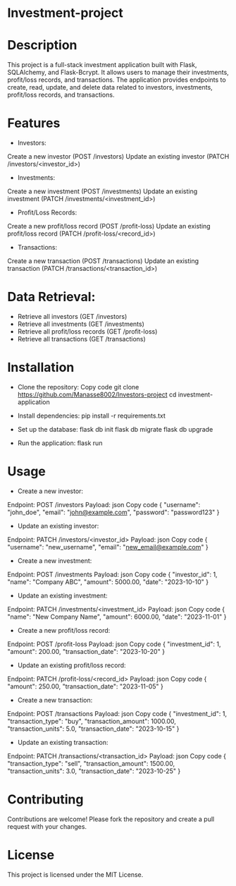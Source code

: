 # Investment-project


# Description
This project is a full-stack investment application built with Flask, SQLAlchemy, and Flask-Bcrypt. It allows users to manage their investments, profit/loss records, and transactions. The application provides endpoints to create, read, update, and delete data related to investors, investments, profit/loss records, and transactions.

# Features
- Investors:

Create a new investor (POST /investors)
Update an existing investor (PATCH /investors/<investor_id>)

- Investments:

Create a new investment (POST /investments)
Update an existing investment (PATCH /investments/<investment_id>)

- Profit/Loss Records:

Create a new profit/loss record (POST /profit-loss)
Update an existing profit/loss record (PATCH /profit-loss/<record_id>)

- Transactions:

Create a new transaction (POST /transactions)
Update an existing transaction (PATCH /transactions/<transaction_id>)

# Data Retrieval:

- Retrieve all investors (GET /investors)
- Retrieve all investments (GET /investments)
- Retrieve all profit/loss records (GET /profit-loss)
- Retrieve all transactions (GET /transactions)

# Installation
- Clone the repository:
Copy code
git clone <https://github.com/Manasse8002/Investors-project>
cd investment-application

- Install dependencies:
pip install -r requirements.txt

- Set up the database:
flask db init
flask db migrate
flask db upgrade

- Run the application:
flask run

# Usage
- Create a new investor:

Endpoint: POST /investors
Payload:
json
Copy code
{
    "username": "john_doe",
    "email": "john@example.com",
    "password": "password123"
}

- Update an existing investor:

Endpoint: PATCH /investors/<investor_id>
Payload:
json
Copy code
{
    "username": "new_username",
    "email": "new_email@example.com"
}

- Create a new investment:

Endpoint: POST /investments
Payload:
json
Copy code
{
    "investor_id": 1,
    "name": "Company ABC",
    "amount": 5000.00,
    "date": "2023-10-10"
}

- Update an existing investment:

Endpoint: PATCH /investments/<investment_id>
Payload:
json
Copy code
{
    "name": "New Company Name",
    "amount": 6000.00,
    "date": "2023-11-01"
}

- Create a new profit/loss record:

Endpoint: POST /profit-loss
Payload:
json
Copy code
{
    "investment_id": 1,
    "amount": 200.00,
    "transaction_date": "2023-10-20"
}

- Update an existing profit/loss record:

Endpoint: PATCH /profit-loss/<record_id>
Payload:
json
Copy code
{
    "amount": 250.00,
    "transaction_date": "2023-11-05"
}

- Create a new transaction:

Endpoint: POST /transactions
Payload:
json
Copy code
{
    "investment_id": 1,
    "transaction_type": "buy",
    "transaction_amount": 1000.00,
    "transaction_units": 5.0,
    "transaction_date": "2023-10-15"
}

- Update an existing transaction:

Endpoint: PATCH /transactions/<transaction_id>
Payload:
json
Copy code
{
    "transaction_type": "sell",
    "transaction_amount": 1500.00,
    "transaction_units": 3.0,
    "transaction_date": "2023-10-25"
}

# Contributing
Contributions are welcome! Please fork the repository and create a pull request with your changes.

# License
This project is licensed under the MIT License.



